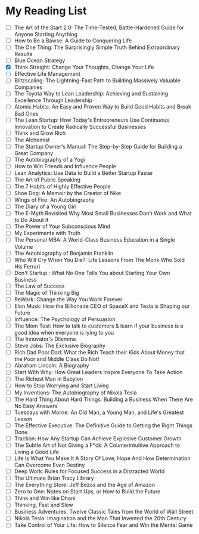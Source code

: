 # My Reading List
- [ ] The Art of the Start 2.0: The Time-Tested, Battle-Hardened Guide for Anyone Starting Anything
- [ ] How to Be a Bawse: A Guide to Conquering Life
- [ ] The One Thing: The Surprisingly Simple Truth Behind Extraordinary Results
- [ ] Blue Ocean Strategy
- [X] Think Straight: Change Your Thoughts, Change Your Life
- [ ] Effective Life Management
- [ ] Blitzscaling: The Lightning-Fast Path to Building Massively Valuable Companies
- [ ] The Toyota Way to Lean Leadership: Achieving and Sustaining Excellence Through Leadership
- [ ] Atomic Habits: An Easy and Proven Way to Build Good Habits and Break Bad Ones
- [ ] The Lean Startup: How Today's Entrepreneurs Use Continuous Innovation to Create Radically Successful Businesses
- [ ] Think and Grow Rich
- [ ] The Alchemist
- [ ] The Startup Owner's Manual: The Step-by-Step Guide for Building a Great Company
- [ ] The Autobiography of a Yogi
- [ ] How to Win Friends and Influence People
- [ ] Lean Analytics: Use Data to Build a Better Startup Faster
- [ ] The Art of Public Speaking
- [ ] The 7 Habits of Highly Effective People
- [ ] Shoe Dog: A Memoir by the Creator of Nike
- [ ] Wings of Fire: An Autobiography
- [ ] The Diary of a Young Girl
- [ ] The E-Myth Revisited Why Most Small Businesses Don’t Work and What to Do About It
- [ ] The Power of Your Subconscious Mind
- [ ] My Experiments with Truth
- [ ] The Personal MBA: A World-Class Business Education in a Single Volume
- [ ] The Autobiography of Benjamin Franklin 
- [ ] Who Will Cry When You Die?: Life Lessons From The Monk Who Sold His Ferrari
- [ ] Don't Startup : What No One Tells You about Starting Your Own Business
- [ ] The Law of Success
- [ ] The Magic of Thinking Big
- [ ] ReWork: Change the Way You Work Forever
- [ ] Elon Musk: How the Billionaire CEO of SpaceX and Tesla is Shaping our Future
- [ ] Influence: The Psychology of Persuasion
- [ ] The Mom Test: How to talk to customers & learn if your business is a good idea when everyone is lying to you
- [ ] The Innovator's Dilemma
- [ ] Steve Jobs: The Exclusive Biography
- [ ] Rich Dad Poor Dad: What the Rich Teach their Kids About Money that the Poor and Middle Class Do Not!
- [ ] Abraham Lincoln: A Biography
- [ ] Start With Why: How Great Leaders Inspire Everyone To Take Action
- [ ] The Richest Man in Babylon
- [ ] How to Stop Worrying and Start Living
- [ ] My Inventions: The Autobiography of Nikola Tesla
- [ ] The Hard Thing About Hard Things: Building a Business When There Are No Easy Answers
- [ ] Tuesdays with Morrie: An Old Man, a Young Man, and Life's Greatest Lesson
- [ ] The Effective Executive: The Definitive Guide to Getting the Right Things Done
- [ ] Traction: How Any Startup Can Achieve Explosive Customer Growth
- [ ] The Subtle Art of Not Giving a F*ck: A Counterintuitive Approach to Living a Good Life
- [ ] Life Is What You Make It A Story Of Love, Hope And How Determination Can Overcome Even Destiny
- [ ] Deep Work: Rules for Focused Success in a Distracted World
- [ ] The Ultimate Brian Tracy Library
- [ ] The Everything Store: Jeff Bezos and the Age of Amazon
- [ ] Zero to One: Notes on Start Ups, or How to Build the Future
- [ ] Think and Win like Dhoni
- [ ] Thinking, Fast and Slow
- [ ] Business Adventures: Twelve Classic Tales from the World of Wall Street
- [ ] Nikola Tesla: Imagination and the Man That Invented the 20th Century
- [ ] Take Control of Your Life: How to Silence Fear and Win the Mental Game
